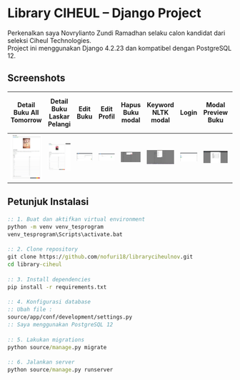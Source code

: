 # Library CIHEUL – Django Project

Perkenalkan saya Novrylianto Zundi Ramadhan selaku calon kandidat dari seleksi Ciheul Technologies.  
Project ini menggunakan Django 4.2.23 dan kompatibel dengan PostgreSQL 12.

## Screenshots
| Detail Buku All Tomorrow | Detail Buku Laskar Pelangi | Edit Buku | Edit Profil | Hapus Buku modal | Keyword NLTK modal | Login | Modal Preview Buku | Profil | Registrasi akun | Set Unset Favorit Buku | Tampilan Filter Favorit Buku | Tampilan Semua Buku | Tampilan awal belum login regristrasi | Upload Buku |
|----------|----------|----------|----------|----------|----------|----------|----------|----------|----------|----------|----------|----------|----------|----------|
| <img src="./Screenshots/Detail Buku All Tomorrow.png" width="200"> | <img src="./Screenshots/Detail Buku Laskar Pelangi.png" width="200"> | <img src="./Screenshots/Edit Buku.png" width="200"> | <img src="./Screenshots/Edit Profil.png" width="200"> | <img src="./Screenshots/Hapus Buku modal.png" width="200"> | <img src="./Screenshots/Keyword NLTK modal.png" width="200"> | <img src="./Screenshots/Login.png" width="200"> | <img src="./Screenshots/Modal Preview Buku.png" width="200"> | <img src="./Screenshots/Profil.png" width="200"> | <img src="./Screenshots/Registrasi akun.png" width="200"> | <img src="./Screenshots/Set Unset Favorit Buku.png" width="200"> | <img src="./Screenshots/Tampilan Filter Favorit Buku.png" width="200"> | <img src="./Screenshots/Tampilan Semua Buku.png" width="200"> | <img src="./Screenshots/Tampilan awal belum login regristrasi.png" width="200"> | <img src="./Screenshots/Upload Buku.png" width="200"> |

## Petunjuk Instalasi

```cmd
:: 1. Buat dan aktifkan virtual environment
python -m venv venv_tesprogram
venv_tesprogram\Scripts\activate.bat

:: 2. Clone repository
git clone https://github.com/nofuri18/libraryciheulnov.git
cd library-ciheul

:: 3. Install dependencies
pip install -r requirements.txt

:: 4. Konfigurasi database
:: Ubah file :
source/app/conf/development/settings.py 
:: Saya menggunakan PostgreSQL 12

:: 5. Lakukan migrations
python source/manage.py migrate

:: 6. Jalankan server
python source/manage.py runserver
